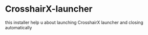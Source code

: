 # CrosshairX-launcher
this installer help u about launching CrosshairX launcher and closing automatically
